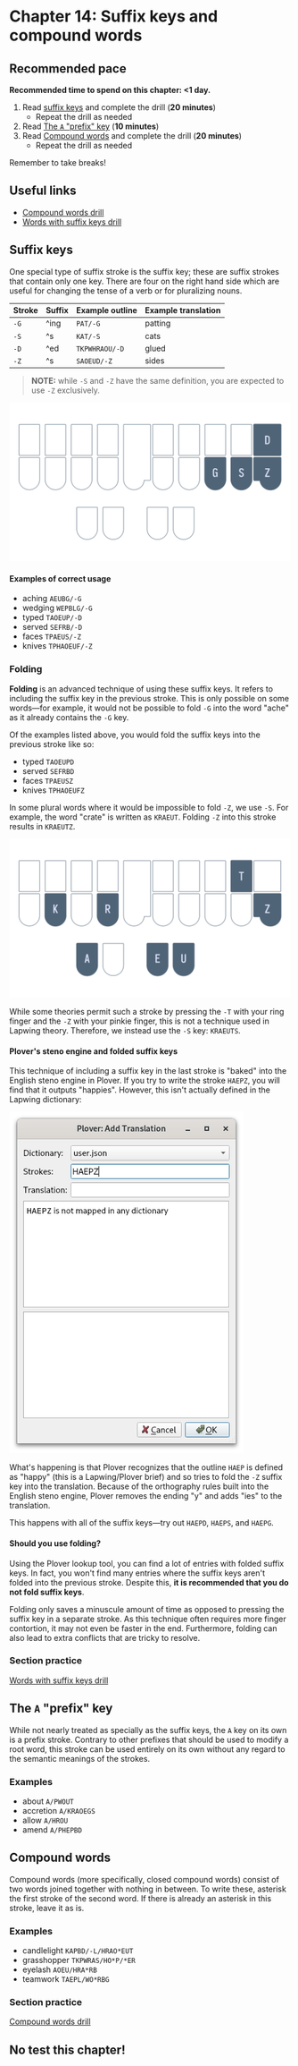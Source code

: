 # Chapter 14: Suffix keys and compound words

## Recommended pace

**Recommended time to spend on this chapter: <1 day.**

1. Read [suffix keys](#suffix-keys) and complete the drill (**20 minutes**)
   - Repeat the drill as needed
2. Read [The `A` "prefix" key](#the-a-prefix-key) (**10 minutes**)
2. Read [Compound words](#compound-words) and complete the drill (**20 minutes**)
   - Repeat the drill as needed

Remember to take breaks!

## Useful links

* [Compound words drill](practice/14-compound-words.txt)
* [Words with suffix keys drill](practice/14-suffix-keys.txt)

## Suffix keys

One special type of suffix stroke is the suffix key; these are suffix strokes that contain only one key. There are four on the right hand side which are useful for changing the tense of a verb or for pluralizing nouns.

| Stroke | Suffix | Example outline | Example translation |
| ------ | -------| --------------- | ------------------- |
| `-G` | ^ing | `PAT/-G` | patting |
| `-S` | ^s | `KAT/-S` | cats |
| `-D` | ^ed | `TKPWHRAOU/-D` | glued |
| `-Z` | ^s | `SAOEUD/-Z` | sides |

> **NOTE:** while `-S` and `-Z` have the same definition, you are expected to use `-Z` exclusively.

![](img/14-gsdz.png)

#### Examples of correct usage
* aching `AEUBG/-G`
* wedging `WEPBLG/-G`
* typed `TAOEUP/-D`
* served `SEFRB/-D`
* faces `TPAEUS/-Z`
* knives `TPHAOEUF/-Z`

### Folding

**Folding** is an advanced technique of using these suffix keys. It refers to including the suffix key in the previous stroke. This is only possible on some words—for example, it would not be possible to fold `-G` into the word "ache" as it already contains the `-G` key.

Of the examples listed above, you would fold the suffix keys into the previous stroke like so:

* typed `TAOEUPD`
* served `SEFRBD`
* faces `TPAEUSZ`
* knives `TPHAOEUFZ`

In some plural words where it would be impossible to fold `-Z`, we use `-S`. For example, the word "crate" is written as `KRAEUT`. Folding `-Z` into this stroke results in `KRAEUTZ`.

![](img/14-kraeutz.png)

While some theories permit such a stroke by pressing the `-T` with your ring finger and the `-Z` with your pinkie finger, this is not a technique used in Lapwing theory. Therefore, we instead use the `-S` key: `KRAEUTS`.

#### Plover's steno engine and folded suffix keys

This technique of including a suffix key in the last stroke is "baked" into the English steno engine in Plover. If you try to write the stroke `HAEPZ`, you will find that it outputs "happies". However, this isn't actually defined in the Lapwing dictionary:

![](img/14-haepz.png)

What's happening is that Plover recognizes that the outline `HAEP` is defined as "happy" (this is a Lapwing/Plover brief) and so tries to fold the `-Z` suffix key into the translation. Because of the orthography rules built into the English steno engine, Plover removes the ending "y" and adds "ies" to the translation.

This happens with all of the suffix keys—try out `HAEPD`, `HAEPS`, and `HAEPG`.

#### Should you use folding?

Using the Plover lookup tool, you can find a lot of entries with folded suffix keys. In fact, you won't find many entries where the suffix keys aren't folded into the previous stroke. Despite this, **it is recommended that you do not fold suffix keys**.

Folding only saves a minuscule amount of time as opposed to pressing the suffix key in a separate stroke. As this technique often requires more finger contortion, it may not even be faster in the end. Furthermore, folding can also lead to extra conflicts that are tricky to resolve.

### Section practice

[Words with suffix keys drill](practice/14-suffix-keys.txt)

## The `A` "prefix" key

While not nearly treated as specially as the suffix keys, the `A` key on its own is a prefix stroke. Contrary to other prefixes that should be used to modify a root word, this stroke can be used entirely on its own without any regard to the semantic meanings of the strokes.

### Examples

* about `A/PWOUT`
* accretion `A/KRAOEGS`
* allow `A/HROU`
* amend `A/PHEPBD`

## Compound words

Compound words (more specifically, closed compound words) consist of two words joined together with nothing in between. To write these, asterisk the first stroke of the second word. If there is already an asterisk in this stroke, leave it as is.

### Examples

* candlelight `KAPBD/-L/HRAO*EUT`
* grasshopper `TKPWRAS/HO*P/*ER`
* eyelash `AOEU/HRA*RB`
* teamwork `TAEPL/WO*RBG`

### Section practice

[Compound words drill](practice/14-compound-words.txt)

## No test this chapter!
